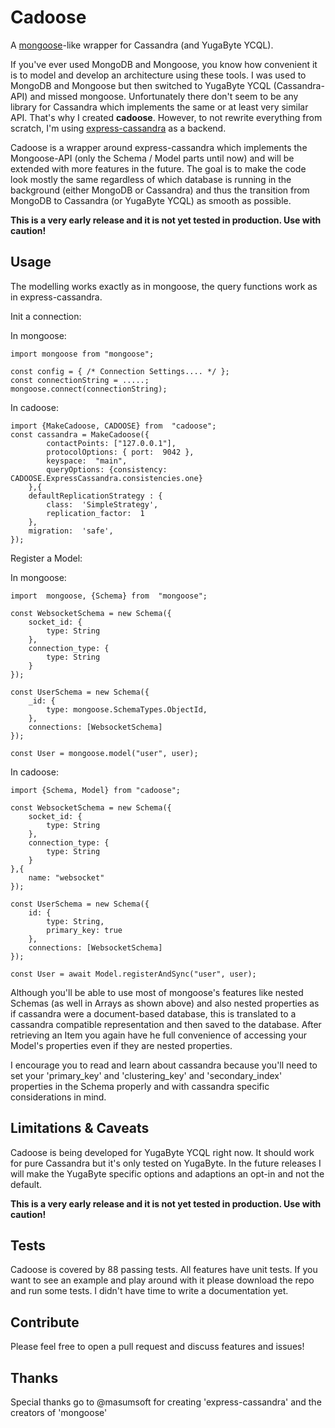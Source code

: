 # Cadoose

A [mongoose](https://mongoosejs.com/)-like wrapper for Cassandra (and YugaByte YCQL).

If you've ever used MongoDB and Mongoose, you know how convenient it is to model and develop an architecture using these tools. I was used to MongoDB and Mongoose but then switched to YugaByte YCQL (Cassandra-API) and missed mongoose. Unfortunately there don't seem to be any library for Cassandra which implements the same or at least very similar API. That's why I created **cadoose**. However, to not rewrite everything from scratch, I'm using [express-cassandra](https://github.com/masumsoft/express-cassandra) as a backend. 

Cadoose is a wrapper around express-cassandra which implements the Mongoose-API (only the Schema / Model parts until now) and will be extended with more features in the future. The goal is to make the code look mostly the same regardless of which database is running in the background (either MongoDB or Cassandra) and thus the transition from MongoDB to Cassandra (or YugaByte YCQL) as smooth as possible.

**This is a very early release and it is not yet tested in production. Use with caution!**

## Usage
The modelling works exactly as in mongoose, the query functions work as in express-cassandra.

Init a connection:

In mongoose:
```
import mongoose from "mongoose";

const config = { /* Connection Settings.... */ };
const connectionString = .....;
mongoose.connect(connectionString);
```

In cadoose:
```
import {MakeCadoose, CADOOSE} from  "cadoose";
const cassandra = MakeCadoose({
	    contactPoints: ["127.0.0.1"],
		protocolOptions: { port:  9042 },
		keyspace:  "main",
		queryOptions: {consistency:  CADOOSE.ExpressCassandra.consistencies.one}
	},{
	defaultReplicationStrategy : {
		class:  'SimpleStrategy',
		replication_factor:  1
	},
	migration:  'safe',
});
```

Register a Model:

In mongoose:
```
import  mongoose, {Schema} from  "mongoose";

const WebsocketSchema = new Schema({
	socket_id: {
		type: String
	},
	connection_type: {
		type: String
	}
});

const UserSchema = new Schema({
	_id: {
		type: mongoose.SchemaTypes.ObjectId,
	},
	connections: [WebsocketSchema]
});

const User = mongoose.model("user", user);
```

In cadoose:
```
import {Schema, Model} from "cadoose";

const WebsocketSchema = new Schema({
	socket_id: {
		type: String
	},
	connection_type: {
		type: String
	}
},{
	name: "websocket"
});

const UserSchema = new Schema({
	id: {
		type: String,
		primary_key: true
	},
	connections: [WebsocketSchema]
});

const User = await Model.registerAndSync("user", user);

```

Although you'll be able to use most of mongoose's features like nested Schemas (as well in Arrays as shown above) and also nested properties as if cassandra were a document-based database, this is translated to a cassandra compatible representation and then saved to the database. After retrieving an Item you again have he full convenience of accessing your Model's properties even if they are nested properties.

I encourage you to read and learn about cassandra because you'll need to set your 'primary_key' and 'clustering_key' and 'secondary_index' properties in the Schema properly and with cassandra specific considerations in mind.  


## Limitations & Caveats

Cadoose is being developed for YugaByte YCQL right now. It should work for pure Cassandra but it's only tested on YugaByte. In the future releases I will make the YugaByte specific options and adaptions an opt-in and not the default. 

**This is a very early release and it is not yet tested in production. Use with caution!**

## Tests

Cadoose is covered by 88 passing tests.
All features have unit tests. If you want to see an example and play around with it please download the repo and run some tests. I didn't have time to write a documentation yet.

## Contribute

Please feel free to open a pull request and discuss features and issues!

## Thanks

Special thanks go to @masumsoft for creating 'express-cassandra' and the creators of 'mongoose'
